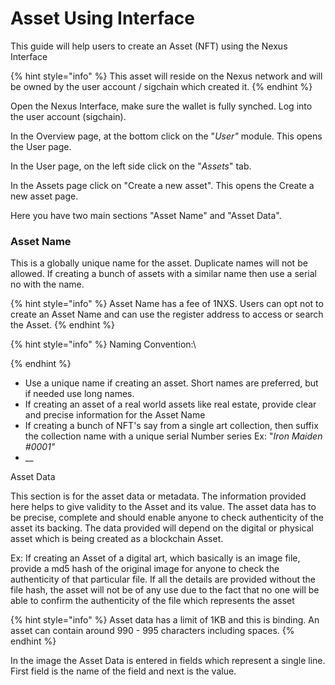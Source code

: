 # Asset Using Interface

This guide will help users to create an Asset (NFT) using the Nexus Interface

{% hint style="info" %}
This asset will reside on the Nexus network and will be owned by the user account / sigchain which created it.
{% endhint %}

Open the Nexus Interface, make sure the wallet is fully synched. Log into the user account (sigchain).

In the Overview page, at the bottom click on the "_User"_ module. This opens the User page.

&#x20;In the User page, on the left side click on the "_Assets_" tab.

In the Assets page click on "Create a new asset". This opens the Create a new asset page.

Here you have two main sections "Asset Name" and "Asset Data".

### Asset Name

This is a globally unique name for the asset. Duplicate names will not be allowed. If creating a bunch of  assets with a similar name then use a serial no with the name.&#x20;

{% hint style="info" %}
Asset Name has a fee of 1NXS. Users can opt not to create an Asset Name and can use the register address to access or search the Asset.
{% endhint %}

{% hint style="info" %}
Naming Convention:\

{% endhint %}

* Use a unique name if creating an asset. Short names are preferred, but if needed use long names.
* If creating an asset of a real world assets like real estate, provide clear and precise information for the Asset Name&#x20;
* If creating a bunch of NFT's say from a single art collection, then suffix the collection name with a unique serial Number series Ex: "_Iron Maiden #0001"_
* __

Asset Data

This section is for the asset data or metadata. The information provided here helps to give validity to the Asset and its value. The asset data has to be precise, complete and should enable anyone to check authenticity of the asset its backing. The data provided will depend on the digital or physical asset which is being created as a blockchain Asset. &#x20;

Ex: If creating an Asset of a digital art, which basically is an image file, provide a md5 hash of the original image for anyone to check the authenticity of that particular file. If all the details are provided without the file hash, the asset will not be of any use due to the fact that no one will be able to confirm the authenticity of the file which represents the asset

{% hint style="info" %}
Asset data has a limit of 1KB and this is binding. An asset can contain around 990 - 995 characters including spaces.
{% endhint %}

In the image the Asset Data is entered in fields which represent a single line. First field is the name of the field and next is the value.&#x20;

&#x20;
